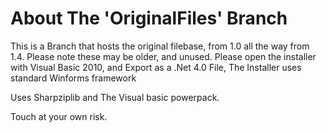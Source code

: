 # About The 'OriginalFiles' Branch

This is a Branch that hosts the original filebase, from 1.0 all the way from 1.4.
Please note these may be older, and unused.
Please open the installer with Visual Basic 2010, and Export as a .Net 4.0 File, The Installer uses standard Winforms framework

Uses Sharpziplib and The Visual basic powerpack.

Touch at your own risk.
